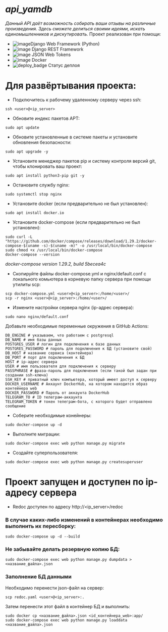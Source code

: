 # _api_yamdb_
*Данный API даёт возможность собирать ваши отзывы на различные произведения.
Здесь сможете делиться своими идеями, искать единомышленников и дискутировать.*
Проект реализован при помощи: 
- ![image](https://img.shields.io/badge/Django-092E20?style=for-the-badge&logo=django&logoColor=green)Django Web Framework (Python)
- ![image](https://img.shields.io/badge/django%20rest-ff1709?style=for-the-badge&logo=django&logoColor=white) Django REST Framework
- ![image](https://img.shields.io/badge/JWT-000000?style=for-the-badge&logo=JSON%20web%20tokens&logoColor=white) JSON Web Tokens
- ![image](https://img.shields.io/badge/Docker-2CA5E0?style=for-the-badge&logo=docker&logoColor=white) Docker
- ![deploy_badge](https://github.com/artni96/yamdb_final/actions/workflows/yamdb_workflow.yml/badge.svg?event=push) Статус деплоя

# Для развёртывания проекта:
- Подключитесь к рабочему удаленному серверу через ssh:
```
ssh <user>@<ip_server>
```
- Обновите индекс пакетов APT:
```
sudo apt update
```
- Обновите установленные в системе пакеты и установите обновления безопасности:
```
sudo apt upgrade -y
```
-  Установите менеджер пакетов pip и систему контроля версий git, чтобы клонировать ваш проект:
```
sudo apt install python3-pip git -y
```
- Остановите службу nginx:
```
sudo systemctl stop nginx 
```
- Установите docker (если предварительно не был установлен):
```
sudo apt install docker.io
```
- Установите docker-compose (если предварительно не был установлен):
```
sudo curl -L "https://github.com/docker/compose/releases/download/1.29.2/docker-compose-$(uname -s)-$(uname -m)" -o /usr/local/bin/docker-compose
sudo chmod +x /usr/local/bin/docker-compose
docker-compose --version
```
_docker-compose version 1.29.2, build 5becea4c_

- Скопируйте файлы docker-compose.yml и nginx/default.conf с локального комьютера в корневую папку сервера при помощи утилиты scp:
```
scp docker-compose.yml <user>@<ip_server>:/home/<user>/
scp -r nginx <user>@<ip_server>:/home/<user>/
```
- Измените настройки сервера nginx (ip-адрес сервера):
```
sudo nano nginx/default.conf
```
Добавьте необходимые переменные окружения в GitHub Actions:
```
DB_ENGINE # указываем, что работаем с postgresql
DB_NAME # имя базы данных
POSTGRES_USER # логин для подключения к базе данных
POSTGRES_PASSWORD # пароль для подключения к БД (установите свой)
DB_HOST # название сервиса (контейнера)
DB_PORT # порт для подключения к БД
HOST # ip-адрес сервера
USER # имя пользователя для подключения к серверу
PASSPHRASE # фраза-пароль для подключения (если такой был задан при создании ssh-ключа)
SSH_KEY # приватный ключ компьютера, который имеет доступ к серверу
DOCKER_USERNAME # Аккаунт DockerHub, на котором находится образ контейнера web
DOCKER_PASSWORD # Пароль от аккаунта DockerHub
TELEGRAM_TO # ID телеграм-аккаунта
TELEGRAM_TOKEN # токен телеграм-бота, с которого будет отправлено сообщение
```
- Соберите необходимые конейнеры:
```
sudo docker-compose up -d
```
- Выполните миграции:
```
sudo docker-compose exec web python manage.py migrate
```
- Создайте суперпользователя:
```
sudo docker-compose exec web python manage.py createsuperuser
```

# Проект запущен и доступен по ip-адресу сервера

- Redoc доступен по адресу http://<ip_server>/redoc

### В случае каких-либо изменений в контейнерах необходимо выполнить их пересборку:
```
sudo docker-compose up -d --build 
```
### Не забывайте делать резервную копию БД:
```
sudo docker-compose exec web python manage.py dumpdata > <название_файла>.json
```
### Заполнение БД данными
Необходимо перенести json-файл на сервер:
```
scp redoc.yaml <user>@<ip_server>:.
```
Затем перенести этот файл в контейнер БД и выполнить:
```
sudo docker cp <название_файла>.json <id_контейнера_web>:app/
sudo docker-compose exec web python manage.py loaddata <название_файла>.json
```
